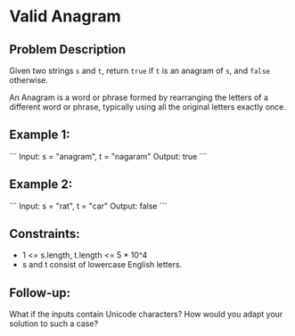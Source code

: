 # Valid Anagram

## Problem Description
Given two strings `s` and `t`, return `true` if `t` is an anagram of `s`, and `false` otherwise.

An Anagram is a word or phrase formed by rearranging the letters of a different word or phrase, typically using all the original letters exactly once.

## Example 1:
\`\`\`
Input: s = "anagram", t = "nagaram"
Output: true
\`\`\`

## Example 2:
\`\`\`
Input: s = "rat", t = "car"
Output: false
\`\`\`

## Constraints:
- 1 <= s.length, t.length <= 5 * 10^4
- s and t consist of lowercase English letters.

## Follow-up:
What if the inputs contain Unicode characters? How would you adapt your solution to such a case?

